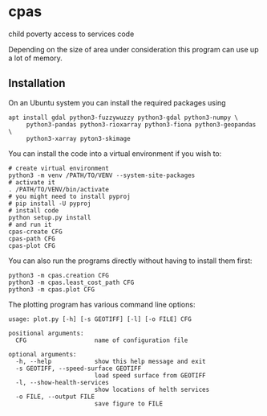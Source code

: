 cpas
====
child poverty access to services code

Depending on the size of area under consideration this program can use up a lot of memory.

Installation
------------
On an Ubuntu system you can install the required packages using
```
apt install gdal python3-fuzzywuzzy python3-gdal python3-numpy \
     python3-pandas python3-rioxarray python3-fiona python3-geopandas \
	 python3-xarray pyton3-skimage
```

You can install the code into a virtual environment if you wish to:
```
# create virtual environment
python3 -m venv /PATH/TO/VENV --system-site-packages
# activate it
. /PATH/TO/VENV/bin/activate
# you might need to install pyproj
# pip install -U pyproj
# install code
python setup.py install
# and run it
cpas-create CFG
cpas-path CFG
cpas-plot CFG
```

You can also run the programs directly without having to install them first:
```
python3 -m cpas.creation CFG
python3 -m cpas.least_cost_path CFG
python3 -m cpas.plot CFG
```

The plotting program has various command line options:
```
usage: plot.py [-h] [-s GEOTIFF] [-l] [-o FILE] CFG

positional arguments:
  CFG                   name of configuration file

optional arguments:
  -h, --help            show this help message and exit
  -s GEOTIFF, --speed-surface GEOTIFF
                        load speed surface from GEOTIFF
  -l, --show-health-services
                        show locations of helth services
  -o FILE, --output FILE
                        save figure to FILE
```

